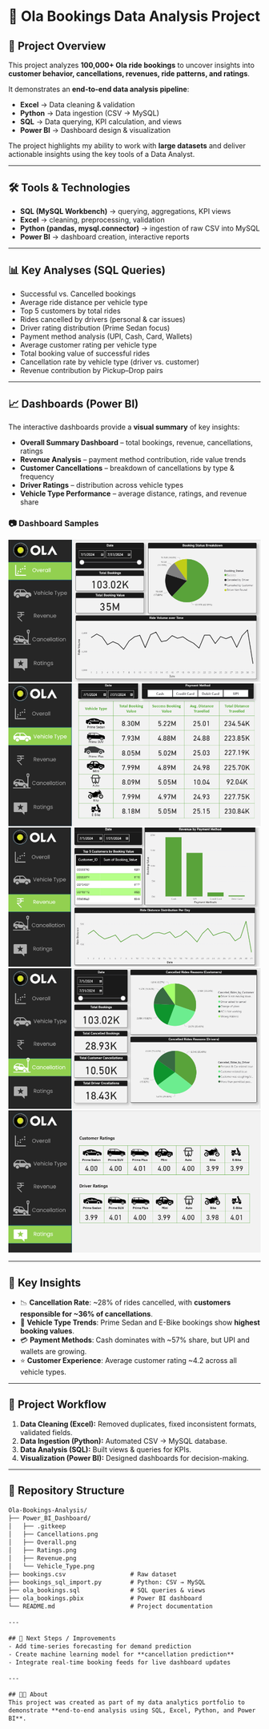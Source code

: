 # 🚖 Ola Bookings Data Analysis Project

## 📌 Project Overview  
This project analyzes **100,000+ Ola ride bookings** to uncover insights into **customer behavior, cancellations, revenues, ride patterns, and ratings**.  

It demonstrates an **end-to-end data analysis pipeline**:  
- **Excel** → Data cleaning & validation  
- **Python** → Data ingestion (CSV → MySQL)  
- **SQL** → Data querying, KPI calculation, and views  
- **Power BI** → Dashboard design & visualization  

The project highlights my ability to work with **large datasets** and deliver actionable insights using the key tools of a Data Analyst.

---

## 🛠 Tools & Technologies  
- **SQL (MySQL Workbench)** → querying, aggregations, KPI views  
- **Excel** → cleaning, preprocessing, validation  
- **Python (pandas, mysql.connector)** → ingestion of raw CSV into MySQL  
- **Power BI** → dashboard creation, interactive reports  

---

## 📊 Key Analyses (SQL Queries)  
- Successful vs. Cancelled bookings  
- Average ride distance per vehicle type  
- Top 5 customers by total rides  
- Rides cancelled by drivers (personal & car issues)  
- Driver rating distribution (Prime Sedan focus)  
- Payment method analysis (UPI, Cash, Card, Wallets)  
- Average customer rating per vehicle type  
- Total booking value of successful rides  
- Cancellation rate by vehicle type (driver vs. customer)  
- Revenue contribution by Pickup–Drop pairs  

---

## 📈 Dashboards (Power BI)  
The interactive dashboards provide a **visual summary** of key insights:

- **Overall Summary Dashboard** – total bookings, revenue, cancellations, ratings  
- **Revenue Analysis** – payment method contribution, ride value trends  
- **Customer Cancellations** – breakdown of cancellations by type & frequency  
- **Driver Ratings** – distribution across vehicle types  
- **Vehicle Type Performance** – average distance, ratings, and revenue share  

### 📷 Dashboard Samples  
![Overall Dashboard](Power_BI_Dashboard/Overall.png)  
![Vehicle Type Dashboard](Power_BI_Dashboard/Vehicle_Type.png)  
![Revenue Dashboard](Power_BI_Dashboard/Revenue.png)  
![Cancellations Dashboard](Power_BI_Dashboard/Cancellations.png)  
![Ratings Dashboard](Power_BI_Dashboard/Ratings.png)  

---

## 🔎 Key Insights  
- 📉 **Cancellation Rate**: ~28% of rides cancelled, with **customers responsible for ~36% of cancellations**.  
- 🚗 **Vehicle Type Trends**: Prime Sedan and E-Bike bookings show **highest booking values**.  
- 💳 **Payment Methods**: Cash dominates with ~57% share, but UPI and wallets are growing.  
- ⭐ **Customer Experience**: Average customer rating ~4.2 across all vehicle types.  

---

## 🚀 Project Workflow  
1. **Data Cleaning (Excel):** Removed duplicates, fixed inconsistent formats, validated fields.  
2. **Data Ingestion (Python):** Automated CSV → MySQL database.  
3. **Data Analysis (SQL):** Built views & queries for KPIs.  
4. **Visualization (Power BI):** Designed dashboards for decision-making.  

---
## 📂 Repository Structure

```text
Ola-Bookings-Analysis/
├── Power_BI_Dashboard/
│   ├── .gitkeep
│   ├── Cancellations.png
│   ├── Overall.png
│   ├── Ratings.png
│   ├── Revenue.png
│   └── Vehicle_Type.png
├── bookings.csv                  # Raw dataset
├── bookings_sql_import.py        # Python: CSV → MySQL
├── ola_bookings.sql              # SQL queries & views
├── ola_bookings.pbix             # Power BI dashboard
└── README.md                     # Project documentation

---

## 📌 Next Steps / Improvements  
- Add time-series forecasting for demand prediction  
- Create machine learning model for **cancellation prediction**  
- Integrate real-time booking feeds for live dashboard updates  

---

## 👩‍💻 About  
This project was created as part of my data analytics portfolio to demonstrate **end-to-end analysis using SQL, Excel, Python, and Power BI**.  
